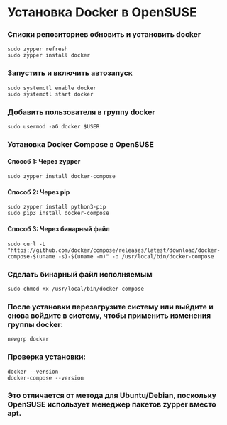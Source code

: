 # Установка Docker в OpenSUSE
### Cписки репозиториев обновить и установить docker
```
sudo zypper refresh
sudo zypper install docker
```

### Запустить и включить автозапуск
```
sudo systemctl enable docker
sudo systemctl start docker
```

### Добавить пользователя в группу docker
```
sudo usermod -aG docker $USER
```

### Установка Docker Compose в OpenSUSE
#### Способ 1: Через zypper
```
sudo zypper install docker-compose
```

#### Способ 2: Через pip
```
sudo zypper install python3-pip
sudo pip3 install docker-compose
```

#### Способ 3: Через бинарный файл
```
sudo curl -L "https://github.com/docker/compose/releases/latest/download/docker-compose-$(uname -s)-$(uname -m)" -o /usr/local/bin/docker-compose
```

### Сделать бинарный файл исполняемым
```
sudo chmod +x /usr/local/bin/docker-compose
```

### После установки перезагрузите систему или выйдите и снова войдите в систему, чтобы применить изменения группы docker:
```
newgrp docker
```

### Проверка установки:
```
docker --version
docker-compose --version
```

### Это отличается от метода для Ubuntu/Debian, поскольку OpenSUSE использует менеджер пакетов zypper вместо apt.


